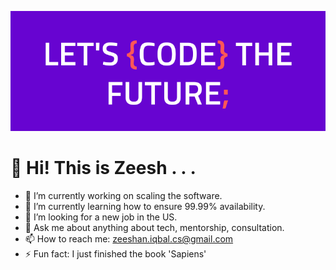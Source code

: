 ![Cover Photo](photos/page-cover.png)
# 👋 Hi! This is Zeesh . . .

- 🔭 I’m currently working on scaling the software.
- 🌱 I’m currently learning how to ensure 99.99% availability.
- 🤔 I’m looking for a new job in the US.
- 💬 Ask me about anything about tech, mentorship, consultation.
- 📫 How to reach me: zeeshan.iqbal.cs@gmail.com
- ⚡ Fun fact: I just finished the book 'Sapiens'
